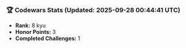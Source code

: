 ### 🏆 Codewars Stats (Updated: 2025-09-28 00:44:41 UTC)

- **Rank:** 8 kyu
- **Honor Points:** 3
- **Completed Challenges:** 1
